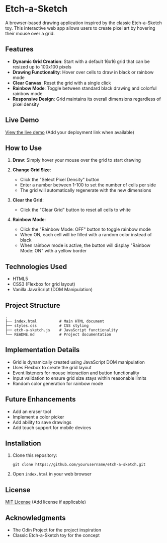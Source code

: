 # Etch-a-Sketch

A browser-based drawing application inspired by the classic Etch-a-Sketch toy. This interactive web app allows users to create pixel art by hovering their mouse over a grid.

## Features

- **Dynamic Grid Creation**: Start with a default 16x16 grid that can be resized up to 100x100 pixels
- **Drawing Functionality**: Hover over cells to draw in black or rainbow mode
- **Clear Canvas**: Reset the grid with a single click
- **Rainbow Mode**: Toggle between standard black drawing and colorful rainbow mode
- **Responsive Design**: Grid maintains its overall dimensions regardless of pixel density

## Live Demo

[View the live demo](#) (Add your deployment link when available)

## How to Use

1. **Draw**: Simply hover your mouse over the grid to start drawing
2. **Change Grid Size**:
   - Click the "Select Pixel Density" button
   - Enter a number between 1-100 to set the number of cells per side
   - The grid will automatically regenerate with the new dimensions

3. **Clear the Grid**:
   - Click the "Clear Grid" button to reset all cells to white

4. **Rainbow Mode**:
   - Click the "Rainbow Mode: OFF" button to toggle rainbow mode
   - When ON, each cell will be filled with a random color instead of black
   - When rainbow mode is active, the button will display "Rainbow Mode: ON" with a yellow border

## Technologies Used

- HTML5
- CSS3 (Flexbox for grid layout)
- Vanilla JavaScript (DOM Manipulation)

## Project Structure

```
.
├── index.html          # Main HTML document
├── styles.css          # CSS styling
├── etch-a-sketch.js    # JavaScript functionality
└── README.md           # Project documentation
```

## Implementation Details

- Grid is dynamically created using JavaScript DOM manipulation
- Uses Flexbox to create the grid layout
- Event listeners for mouse interaction and button functionality
- Input validation to ensure grid size stays within reasonable limits
- Random color generation for rainbow mode

## Future Enhancements

- Add an eraser tool
- Implement a color picker
- Add ability to save drawings
- Add touch support for mobile devices

## Installation

1. Clone this repository:
   ```
   git clone https://github.com/yourusername/etch-a-sketch.git
   ```

2. Open `index.html` in your web browser

## License

[MIT License](LICENSE) (Add license if applicable)

## Acknowledgments

- The Odin Project for the project inspiration
- Classic Etch-a-Sketch toy for the concept
